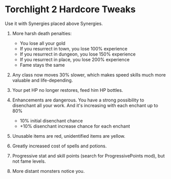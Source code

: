 # Torchlight 2 Hardcore Tweaks

Use it with Synergies placed above Synergies.

1. More harsh death penalties:
	- You lose all your gold
	- If you resurrect in town, you lose 100% experience
	- If you resurrect in dungeon, you lose 150% experience
	- If you resurrect in place, you lose 200% experience
	- Fame stays the same

2. Any class now moves 30% slower, which makes speed skills much more valuable and life-depending.

3. Your pet HP no longer restores, feed him HP bottles.

4. Enhancements are dangerous. You have a strong possibility to disenchant all your work. And it's increasing with each enchant up to 80%
	- 10% initial disenchant chance
	- +10% disenchant increase chance for each enchant

5. Unusable items are red, unidentified items are yellow.

6. Greatly increased cost of spells and potions.

7. Progressive stat and skill points (search for ProgressivePoints mod), but not fame levels.

8. More distant monsters notice you.
